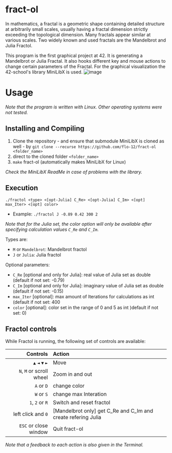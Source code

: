 # fract-ol
In mathematics, a fractal is a geometric shape containing detailed structure at arbitrarily small scales, usually having a fractal dimension strictly exceeding the topological dimension. Many fractals appear similar at various scales. Two widely known and used fractals are the Mandelbrot and Julia Fractol.

This program is the first graphical project at 42. It is generating a Mandelbrot or Julia Fractal. It also hooks different key and mouse actions to change certain parameters of the Fractal. For the graphical visualization the 42-school's library MiniLibX is used.
![image](https://github.com/flo-12/fract-ol_project/assets/119588327/5a63b765-cc41-4fc6-a28a-30872306e2ae)

# Usage
*Note that the program is written with Linux. Other operating systems were not tested.*


## Installing and Compiling
1) Clone the repository - and ensure that submodule MiniLibX is cloned as well - by ```git clone --recurse https://github.com/flo-12/fract-ol <folder_name>```
2) direct to the cloned folder ```<folder_name>```
4) ```make``` fract-ol (automatically makes MiniLibX for Linux)

*Check the MiniLibX ReadMe in case of problems with the library.*

## Execution
```./fractol <type> <[opt-Julia] C_Re> <[opt-Julia] C_Im> <[opt] max_Iter> <[opt] color>```
* Example: ```./fractol J -0.89 0.42 300 2```

*Note that for the Julia set, the color option will only be available after specifying calculation values ```C_Re``` and ```C_Im```.*

Types are:
* ```M``` or ```Mandelbrot```: Mandelbrot fractol
* ```J``` or ```Julia```: Julia fractol

Optional parameters:
* ```C_Re``` [optional and only for Julia]: real value of Julia set as double (default if not set: -0.79)
* ```C_Im``` [optional and only for Julia]: imaginary value of Julia set as double (default if not set: -0.15)
* ```max_Iter``` [optional]: max amount of Iterations for calculations as int (default if not set: 400
* ```color``` [optional]: color set in the range of 0 and 5 as int )default if not set: 0)

## Fractol controls
While Fractol is running, the following set of controls are available:

| Controls                         | Action                                                        |
|---------------------------------:|:--------------------------------------------------------------|
| ```▲``` ```◄``` ```▼``` ```►```  | Move                                                          |
| ```N```, ```M``` or scroll wheel | Zoom in and out                                               |
| ```A``` or ```D```               | change color                                                  |
| ```W``` or ```S```               | change max Interation                                         |
| ```1```, ```2``` or ```R```      | Switch and reset fractol                                      |
| left click and ```0```           | [Mandelbrot only] get C_Re and C_Im and create refering Julia |
| ```ESC``` or close window        | Quit fract-ol                                                 |

*Note that a feedback to each action is also given in the Terminal.*

